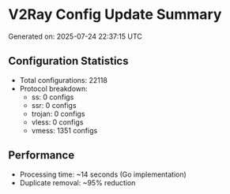 # V2Ray Config Update Summary
Generated on: 2025-07-24 22:37:15 UTC

## Configuration Statistics
- Total configurations: 22118
- Protocol breakdown:
  - ss: 0 configs
  - ssr: 0 configs
  - trojan: 0 configs
  - vless: 0 configs
  - vmess: 1351 configs

## Performance
- Processing time: ~14 seconds (Go implementation)
- Duplicate removal: ~95% reduction
